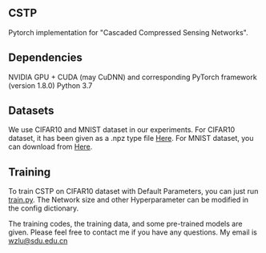 ## CSTP
Pytorch implementation for "Cascaded Compressed Sensing Networks".

## Dependencies
NVIDIA GPU + CUDA (may CuDNN) and corresponding PyTorch framework (version 1.8.0)
Python 3.7

## Datasets
We use CIFAR10 and MNIST dataset in our experiments. For CIFAR10 dataset, it has been given as a .npz type file [Here](./data/). For MNIST dataset, you can download from
[Here](http://yann.lecun.com/exdb/mnist/).
## Training
To train CSTP on CIFAR10 dataset with Default Parameters, you can just run [train.py](./train.py). The Network size and other Hyperparameter can be modified in the config dictionary.


The training codes, the training data, and some pre-trained models are given. Please feel free to contact me if you have any questions. My email is wzlu@sdu.edu.cn
